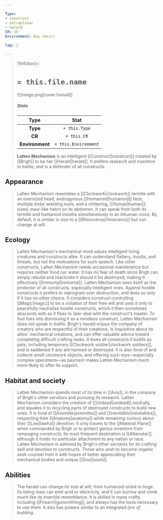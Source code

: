 ```yaml
---

Type:
- Construct
- extraplanar
- herald
CR: 15
Environment: Any (Axis)

tag: 👹

---
```


> [!infobox]+
> #  `= this.file.name`
> ![[image.png|cover hsmall]]
> ##### Stats
> Type | Stat |
> :---:|:---:|
> **Type** | `= this.Type` |
> **CR** | `= this.CR` |
> **Environment** | `= this.Environment` |



> **Latten Mechanism** is an intelligent [[Construct|construct]] created by [[Brigh]] to be her [[Herald|herald]]. It prefers research and invention to battle, and is a defender of all constructs.



## Appearance

> Latten Mechanism resembles a [[Clockwork|clockwork]] termite with an oversized head, androgynous [[Humanoid|humanoid]] face, multiple limbs wielding tools, and a chittering, [[Human|human]]-sized, maw-like hatch on its abdomen. It can speak from both its termite and humanoid mouths simultaneously in an inhuman voice. By default, it is similar in size to a [[Rhinoceros|rhinoceros]] but can change at will.


## Ecology

> Latten Mechanism's mechanical mind values intelligent living creatures and constructs alike. It can understand flattery, insults, and threats, but not the motivations for such speech.
> Like other constructs, Latten Mechanism needs occasional maintenance but requires neither food nor water. It has no fear of death since Brigh can simply rebuild and reactivate it should it be destroyed, making it effectively [[Immortal|immortal]].
> Latten Mechanism sees itself as the protector of all constructs, especially intelligent ones. Against hostile constructs it prefers to reprogram over destruction, and does so only if it has no other choice. It considers construct-controlling [[Magic|magic]] to be a violation of their free will and uses it only to peacefully neutralise hostile constructs, which it then sometimes absconds with as it flees to later deal with the construct's master. To fool foes into dismissing it as a mindless construct, Latten Mechanism does not speak in battle.
> Brigh's herald enjoys the company of creators who are respectful of their creations, is inquisitive about its allies' mechanical creations, and can offer valuable advice toward completing difficult crafting tasks. It loves all constructs it builds as pets, including temporary [[Clockwork soldier|clockwork soldiers]], and is saddened if any are harmed or destroyed. It is also fond of and collects small clockwork objects, and offering such toys—especially complex specimens—as payment makes Latten Mechanism much more likely to offer its support.


## Habitat and society

> Latten Mechanism spends most of its time in [[Axis]], in the company of Brigh's other servitors and pursuing its research. Latten Mechanism considers the creation of [[Undead|undead]] neutrally, and equates it to recycling parts of destroyed constructs to build new ones. It is fond of [[Axiomite|axiomites]] and [[Inevitable|inevitables]], respecting their [[Anatomy|anatomy]] while remaining curious about their [[Law|lawful]] devotion. It only travels to the [[Material Plane]] when commanded by Brigh or to protect genius inventors from rampaging constructs; its most frequent destination is [[Alkenstar]], although it holds no particular attachment to any nation or race.
> Latten Mechanism is admired by Brigh's other servants for its crafting skill and devotion to constructs. Those who wish to become organic seek counsel from it with hopes of better appreciating their mechanical bodies and unique [[Soul|souls]].


## Abilities

> The herald can change its size at will, from humanoid-sized to huge. Its biting maw can emit acid or electricity, and it can burrow and climb much like its insectile resemblance. It is skilled in many crafts, including [[Firearm|gunsmithing]], and always has the tools necessary to use them. It also has powers similar to an integrated *lyre of building*.







